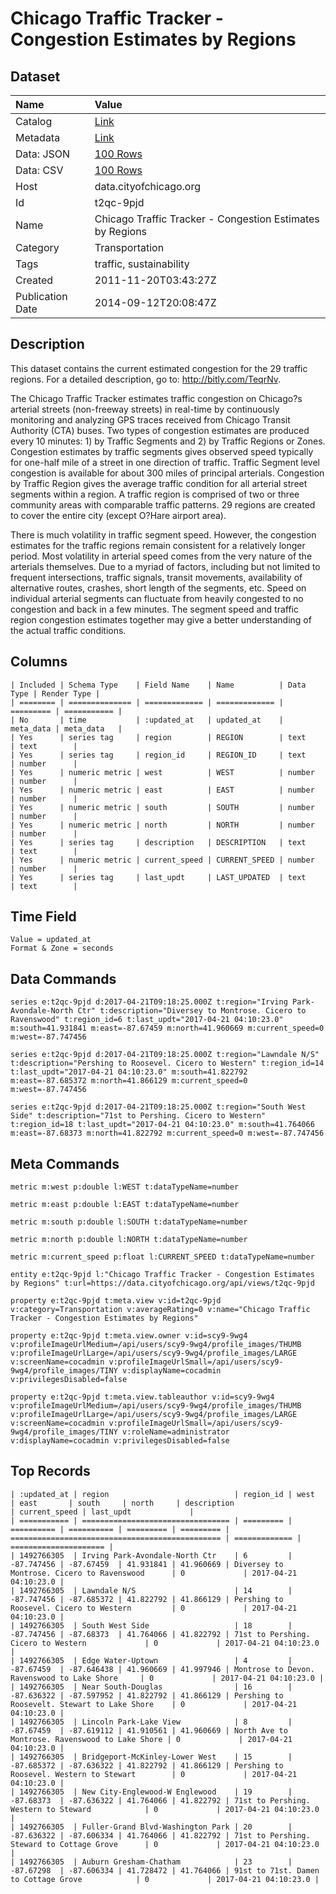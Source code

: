# Chicago Traffic Tracker - Congestion Estimates by Regions

## Dataset

| Name | Value |
| :--- | :---- |
| Catalog | [Link](https://catalog.data.gov/dataset/chicago-traffic-tracker-congestion-estimates-by-regions-a7daf) |
| Metadata | [Link](https://data.cityofchicago.org/api/views/t2qc-9pjd) |
| Data: JSON | [100 Rows](https://data.cityofchicago.org/api/views/t2qc-9pjd/rows.json?max_rows=100) |
| Data: CSV | [100 Rows](https://data.cityofchicago.org/api/views/t2qc-9pjd/rows.csv?max_rows=100) |
| Host | data.cityofchicago.org |
| Id | t2qc-9pjd |
| Name | Chicago Traffic Tracker - Congestion Estimates by Regions |
| Category | Transportation |
| Tags | traffic, sustainability |
| Created | 2011-11-20T03:43:27Z |
| Publication Date | 2014-09-12T20:08:47Z |

## Description

This dataset contains the current estimated congestion for the 29 traffic regions. For a detailed description, go to: http://bitly.com/TeqrNv. 

The Chicago Traffic Tracker estimates traffic congestion on Chicago?s arterial streets (non-freeway streets) in real-time by continuously monitoring and analyzing GPS traces received from Chicago Transit Authority (CTA) buses. Two types of congestion estimates are produced every 10 minutes: 1) by Traffic Segments and 2) by Traffic Regions or Zones. Congestion estimates by traffic segments gives observed speed typically for one-half mile of a street in one direction of traffic. Traffic Segment level congestion is available for about 300 miles of principal arterials. Congestion by Traffic Region gives the average traffic condition for all arterial street segments within a region. A traffic region is comprised of two or three community areas with comparable traffic patterns. 29 regions are created to cover the entire city (except O?Hare airport area). 

There is much volatility in traffic segment speed. However, the congestion estimates for the traffic regions remain consistent for a relatively longer period. Most volatility in arterial speed comes from the very nature of the arterials themselves. Due to a myriad of factors, including but not limited to frequent intersections, traffic signals, transit movements, availability of alternative routes, crashes, short length of the segments, etc. Speed on individual arterial segments can fluctuate from heavily congested to no congestion and back in a few minutes. The segment speed and traffic region congestion estimates together may give a better understanding of the actual traffic conditions.

## Columns

```ls
| Included | Schema Type    | Field Name    | Name          | Data Type | Render Type |
| ======== | ============== | ============= | ============= | ========= | =========== |
| No       | time           | :updated_at   | updated_at    | meta_data | meta_data   |
| Yes      | series tag     | region        | REGION        | text      | text        |
| Yes      | series tag     | region_id     | REGION_ID     | text      | number      |
| Yes      | numeric metric | west          | WEST          | number    | number      |
| Yes      | numeric metric | east          | EAST          | number    | number      |
| Yes      | numeric metric | south         | SOUTH         | number    | number      |
| Yes      | numeric metric | north         | NORTH         | number    | number      |
| Yes      | series tag     | description   | DESCRIPTION   | text      | text        |
| Yes      | numeric metric | current_speed | CURRENT_SPEED | number    | number      |
| Yes      | series tag     | last_updt     | LAST_UPDATED  | text      | text        |
```

## Time Field

```ls
Value = updated_at
Format & Zone = seconds
```

## Data Commands

```ls
series e:t2qc-9pjd d:2017-04-21T09:18:25.000Z t:region="Irving Park-Avondale-North Ctr" t:description="Diversey to Montrose. Cicero to Ravenswood" t:region_id=6 t:last_updt="2017-04-21 04:10:23.0" m:south=41.931841 m:east=-87.67459 m:north=41.960669 m:current_speed=0 m:west=-87.747456

series e:t2qc-9pjd d:2017-04-21T09:18:25.000Z t:region="Lawndale N/S" t:description="Pershing to Roosevel. Cicero to Western" t:region_id=14 t:last_updt="2017-04-21 04:10:23.0" m:south=41.822792 m:east=-87.685372 m:north=41.866129 m:current_speed=0 m:west=-87.747456

series e:t2qc-9pjd d:2017-04-21T09:18:25.000Z t:region="South West Side" t:description="71st to Pershing. Cicero to Western" t:region_id=18 t:last_updt="2017-04-21 04:10:23.0" m:south=41.764066 m:east=-87.68373 m:north=41.822792 m:current_speed=0 m:west=-87.747456
```

## Meta Commands

```ls
metric m:west p:double l:WEST t:dataTypeName=number

metric m:east p:double l:EAST t:dataTypeName=number

metric m:south p:double l:SOUTH t:dataTypeName=number

metric m:north p:double l:NORTH t:dataTypeName=number

metric m:current_speed p:float l:CURRENT_SPEED t:dataTypeName=number

entity e:t2qc-9pjd l:"Chicago Traffic Tracker - Congestion Estimates by Regions" t:url=https://data.cityofchicago.org/api/views/t2qc-9pjd

property e:t2qc-9pjd t:meta.view v:id=t2qc-9pjd v:category=Transportation v:averageRating=0 v:name="Chicago Traffic Tracker - Congestion Estimates by Regions"

property e:t2qc-9pjd t:meta.view.owner v:id=scy9-9wg4 v:profileImageUrlMedium=/api/users/scy9-9wg4/profile_images/THUMB v:profileImageUrlLarge=/api/users/scy9-9wg4/profile_images/LARGE v:screenName=cocadmin v:profileImageUrlSmall=/api/users/scy9-9wg4/profile_images/TINY v:displayName=cocadmin v:privilegesDisabled=false

property e:t2qc-9pjd t:meta.view.tableauthor v:id=scy9-9wg4 v:profileImageUrlMedium=/api/users/scy9-9wg4/profile_images/THUMB v:profileImageUrlLarge=/api/users/scy9-9wg4/profile_images/LARGE v:screenName=cocadmin v:profileImageUrlSmall=/api/users/scy9-9wg4/profile_images/TINY v:roleName=administrator v:displayName=cocadmin v:privilegesDisabled=false
```

## Top Records

```ls
| :updated_at | region                            | region_id | west       | east       | south     | north     | description                                     | current_speed | last_updt             | 
| =========== | ================================= | ========= | ========== | ========== | ========= | ========= | =============================================== | ============= | ===================== | 
| 1492766305  | Irving Park-Avondale-North Ctr    | 6         | -87.747456 | -87.67459  | 41.931841 | 41.960669 | Diversey to Montrose. Cicero to Ravenswood      | 0             | 2017-04-21 04:10:23.0 | 
| 1492766305  | Lawndale N/S                      | 14        | -87.747456 | -87.685372 | 41.822792 | 41.866129 | Pershing to Roosevel. Cicero to Western         | 0             | 2017-04-21 04:10:23.0 | 
| 1492766305  | South West Side                   | 18        | -87.747456 | -87.68373  | 41.764066 | 41.822792 | 71st to Pershing. Cicero to Western             | 0             | 2017-04-21 04:10:23.0 | 
| 1492766305  | Edge Water-Uptown                 | 4         | -87.67459  | -87.646438 | 41.960669 | 41.997946 | Montrose to Devon. Ravenswood to Lake Shore     | 0             | 2017-04-21 04:10:23.0 | 
| 1492766305  | Near South-Douglas                | 16        | -87.636322 | -87.597952 | 41.822792 | 41.866129 | Pershing to Roosevelt. Stewart to Lake Shore    | 0             | 2017-04-21 04:10:23.0 | 
| 1492766305  | Lincoln Park-Lake View            | 8         | -87.67459  | -87.619112 | 41.910561 | 41.960669 | North Ave to Montrose. Ravenswood to Lake Shore | 0             | 2017-04-21 04:10:23.0 | 
| 1492766305  | Bridgeport-McKinley-Lower West    | 15        | -87.685372 | -87.636322 | 41.822792 | 41.866129 | Pershing to Roosevel. Western to Stewart        | 0             | 2017-04-21 04:10:23.0 | 
| 1492766305  | New City-Englewood-W Englewood    | 19        | -87.68373  | -87.636322 | 41.764066 | 41.822792 | 71st to Pershing. Western to Steward            | 0             | 2017-04-21 04:10:23.0 | 
| 1492766305  | Fuller-Grand Blvd-Washington Park | 20        | -87.636322 | -87.606334 | 41.764066 | 41.822792 | 71st to Pershing. Steward to Cottage Grove      | 0             | 2017-04-21 04:10:23.0 | 
| 1492766305  | Auburn Gresham-Chatham            | 23        | -87.67298  | -87.606334 | 41.728472 | 41.764066 | 91st to 71st. Damen to Cottage Grove            | 0             | 2017-04-21 04:10:23.0 | 
```